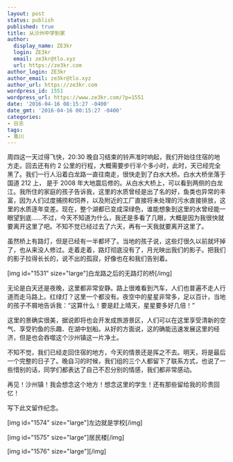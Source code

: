 ```yaml
---
layout: post
status: publish
published: true
title: 从沙州中学到家
author:
  display_name: ZE3kr
  login: ZE3kr
  email: ze3kr@tlo.xyz
  url: https://ze3kr.com
author_login: ZE3kr
author_email: ze3kr@tlo.xyz
author_url: https://ze3kr.com
wordpress_id: 1551
wordpress_url: https://www.ze3kr.com/?p=1551
date: '2016-04-16 08:15:27 -0400'
date_gmt: '2016-04-16 00:15:27 -0400'
categories:
- 日志
tags:
- 青川
---
```

<p>周四这一天过得飞快，20:30 晚自习结束的铃声准时响起，我们开始往住宿的地方走。回去还有约 2 公里的行程，大概需要步行半个多小时，此时，天已经完全黑了。我们一行人沿着白龙路一直往南走，很快走到了白水大桥。白水大桥坐落于国道 212 上， 是于 2008 年大地震后修的。从白水大桥上，可以看到两侧的白龙江。我所住的家庭的孩子告诉我，这里的水质曾经是出了名的好，鱼类也异常的丰富，因为人们过度捕捞和饲养<!--more-->，以及附近的工厂直接将未处理的污水直接排放，这里的水质逐年变差。现在，整个湖都已变成深绿色，谁能想象到这里的水曾经能一眼望到底……不过，今天不知道为什么，我还是多看了几眼，大概是因为我很快就要离开这里了吧。不知不觉已经过去了六天，再有一天我就要离开这里了。</p>
<p>虽然桥上有路灯，但是已经有一半都坏了。当地的孩子说，这些灯很久以前就坏掉了，也从来没人修过。走着走着，路灯彻底没有了，月光映出我们的影子。把我们的影子拉得长长的，说不出的孤寂，好像也在和我们告别着。</p>
<p>[img id="1531" size="large"]白龙路之后的无路灯的桥[/img]</p>
<p>无论是白天还是夜晚，这里都非常安静。路上很难看到汽车，人们也普遍不走人行道而走马路上。红绿灯？这里一个都没有。夜空中的星星非常多，足以百计，当地的孩子不屑地告诉我：“这算什么！要是赶上晴天，星星要多好几倍！”</p>
<p>这里的景确实很美，据说即将也会开发成旅游景区，人们可以在这里享受清新的空气、享受钓鱼的乐趣、在湖中划船。从好的方面说，这的确能迅速发展这里的经济，但是也会吞噬这个沙州镇这一片净土。</p>
<p>不知不觉，我们已经走回住宿的地方，今天的情景还是挥之不去。明天，将是最后一个完整的日子了。晚自习的时候，我们组的三个人都留下了联系方式，也说了一些惜别的话，同学们都表达了自己不忍分别的情感，我们都非常感动。</p>
<p>再见！沙州镇！我会想念这个地方！想念这里的学生！还有那些留给我的珍贵回忆！</p>
<p>写下此文留作纪念。</p>
<p>[img id="1574" size="large"]左边就是学校[/img]</p>
<p>[img id="1575" size="large"]居民楼[/img]</p>
<p>[img id="1576" size="large"][/img]</p>
